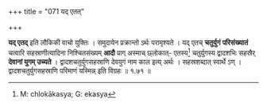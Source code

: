 +++
title = "071 यद् एतत्"

+++


**यद् एतद्** इति लौकिकी वाचो युक्तिः । समुदायेन प्रक्रान्तो ऽर्थः परामृश्यते । यद् एतच् **चतुर्युगं** **परिसंख्यातं** चत्वारि सहस्राणीत्यादिना निश्चितसंख्यम् **आदौ** प्राग् अस्माच् छ्लोकात्- एतस्य[^१०७] चतुर्युगस्य द्वादशभिः सहस्रैर् **देवानां युगम् उच्यते** । द्वादशचतुर्युगसहस्राणि देवयुगं नाम काल इत्य् अर्थः । सहस्रशब्दात् स्वार्थे ऽण् । द्वादशचतुर्युगसहस्राणि परिमाणं यस्मिन्न् इति विग्रहः ॥ १.७१ ॥


[^१०७]:
     M: chlokākasya; G: ekasya